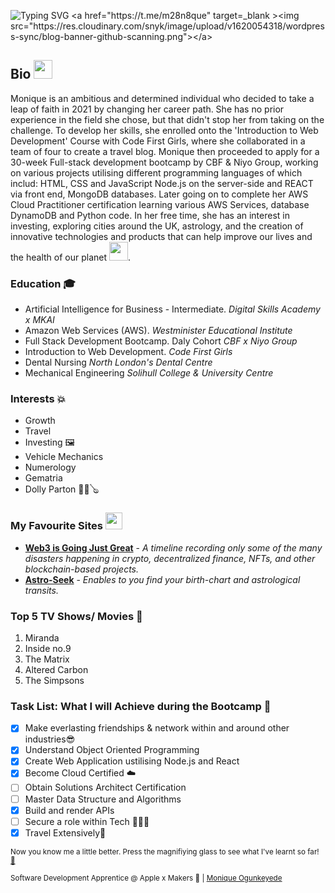 ![Typing SVG](https://readme-typing-svg.demolab.com?font=Fira+Code&weight=300&size=19&duration=5030&pause=1000&width=480&lines=console.log(%22Hello+world%2C+Monique+Here!%22))
<a href="https://t.me/m28n8que" target=_blank ><img src="https://res.cloudinary.com/snyk/image/upload/v1620054318/wordpress-sync/blog-banner-github-scanning.png"></a>

## Bio <img src="https://media.giphy.com/media/hvRJCLFzcasrR4ia7z/giphy.gif" width="30px" />
Monique is an ambitious and determined individual who decided to take a leap of faith in 2021 by changing her career path. She has no prior experience in the field she chose, but that didn't stop her from taking on the challenge. To develop her skills, she enrolled onto the 'Introduction to Web Development' Course with Code First Girls, where she collaborated in a team of four to create a travel blog. Monique then proceeded to apply for a 30-week Full-stack development bootcamp by CBF & Niyo Group, working on various projects utilising different programming languages of which includ: HTML, CSS and JavaScript Node.js on the server-side and REACT via front end, MongoDB databases. Later going on to complete her AWS Cloud Practitioner certification learning various AWS Services, database DynamoDB and Python code. In her free time, she has an interest in investing, exploring cities around the UK, astrology, and the creation of innovative technologies and products that can help improve our lives and the health of our planet <img src="https://media4.giphy.com/media/UOdoMz3baCENO/giphy.gif?cid=ecf05e47cyqy7oztmuuv0w3trvyeyfbh04d8plo9wywcffw4&rid=giphy.gif&ct=g" width="30"/></li>.


### Education 🎓
- Artificial Intelligence for Business - Intermediate. _Digital Skills Academy x MKAI_
- Amazon Web Services (AWS). _Westminister Educational Institute_
- Full Stack Development Bootcamp. Daly Cohort _CBF x Niyo Group_
- Introduction to Web Development. _Code First Girls_
- Dental Nursing _North London's Dental Centre_
- Mechanical Engineering _Solihull College & University Centre_

### Interests 💥
- Growth
- Travel
- Investing 🖼️
- Vehicle Mechanics
- Numerology 
- Gematria
- Dolly Parton 👱‍♀️🪕


### My Favourite Sites <img src="https://media.giphy.com/media/WFZvB7VIXBgiz3oDXE/giphy.gif" width="27"/></h3>
- **[Web3 is Going Just Great](https://web3isgoinggreat.com/)** - _A timeline recording only some of the many disasters happening in crypto, decentralized finance, NFTs, and other blockchain-based projects._
- **[Astro-Seek](https://astro-seek.com)** - _Enables to you find your birth-chart and astrological transits._

### Top 5 TV Shows/ Movies 🍿
1. Miranda
2. Inside no.9
3. The Matrix
4. Altered Carbon
5. The Simpsons

###  Task List: What I will Achieve during the Bootcamp 🎯
- [x] Make everlasting friendships & network within and around other industries😎
- [x] Understand Object Oriented Programming
- [x] Create Web Application ustilising Node.js and React
- [x] Become Cloud Certified ☁️
- [ ] Obtain Solutions Architect Certification
- [ ] Master Data Structure and Algorithms
- [x] Build and render APIs
- [ ] Secure a role within Tech 👩🏾‍💻
- [x] Travel Extensively🌴

<!--### Reach me 
- Linkedin💼 
- Telegram: m833q -->

<sup> Now you know me a little better. Press the magnifiying glass to see what I've learnt so far! [🔎](https://github.com/black-codher-bootcamp-2022-daly/unit-01-github-fundamentals-homework-MoniqueOg/blob/main/fundamentals.md)</sup> 

<sup> Software Development Apprentice @ Apple x Makers 
 | <a href=https://www.linkedin.com/in/monique-o-7538b41b8/> Monique Ogunkeyede</a> </sup>

[^1]: My references

[^2]: https://docs.github.com/en
[^3]: https://emojis.wiki/ <!--for brown tone-->
[^4]: https://simpsons.fandom.com/wiki/Rayshelle_Peyton 
[^5]: https://https://github.com/m0nica

